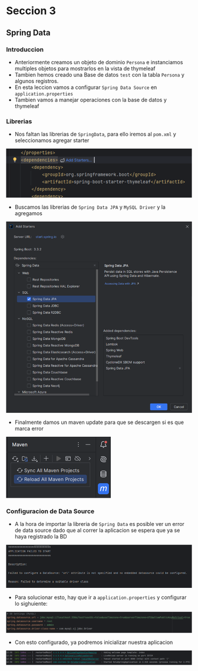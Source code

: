 # Seccion 3
## Spring Data

### Introduccion
- Anteriormente creamos un objeto de dominio `Persona` e instanciamos multiples objetos para mostrarlos en la vista de thymeleaf
- Tambien hemos creado una Base de datos `test` con la tabla `Persona` y algunos registros.
- En esta leccion vamos a configurar  `Spring Data Source` en `application.properties`
- Tambien vamos a manejar operaciones con la base de datos y thymeleaf

### Librerias
- Nos faltan las librerias de `SpringData`, para ello iremos al `pom.xml` y seleccionamos agregar starter

![img.png](img.png)

- Buscamos las librerias de `Spring Data JPA` y `MySQL Driver` y la agregamos 

![img_1.png](img_1.png)

- Finalmente damos un maven update para que se descargen si es que marca error

![img_2.png](img_2.png)

### Configuracion de Data Source
- A la hora de importar la libreria de `Spring Data` es posible ver un error de data source dado que al correr la aplicacion se espera que ya se haya registrado la BD

![img_3.png](img_3.png)

- Para solucionar esto, hay que ir a `application.properties` y configurar lo sighuiente:

![img_4.png](img_4.png)

- Con esto configurado, ya podremos inicializar nuestra aplicacion

![img_5.png](img_5.png)

